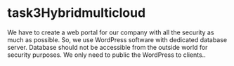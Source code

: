 # task3Hybridmulticloud
We have to create a web portal for our company with all the security as much as possible. So, we use WordPress software with dedicated database server. Database should not be accessible from the outside world for security purposes. We only need to public the WordPress to clients..

